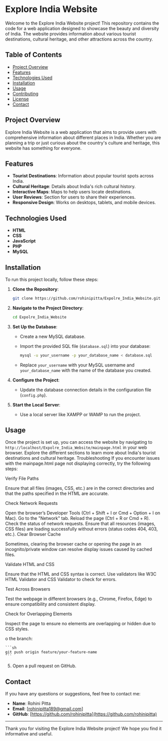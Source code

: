 # Explore India Website

Welcome to the Explore India Website project! This repository contains the code for a web application designed to showcase the beauty and diversity of India. The website provides information about various tourist destinations, cultural heritage, and other attractions across the country.

## Table of Contents

- [Project Overview](#project-overview)
- [Features](#features)
- [Technologies Used](#technologies-used)
- [Installation](#installation)
- [Usage](#usage)
- [Contributing](#contributing)
- [License](#license)
- [Contact](#contact)

## Project Overview

Explore India Website is a web application that aims to provide users with comprehensive information about different places in India. Whether you are planning a trip or just curious about the country's culture and heritage, this website has something for everyone.

## Features

- **Tourist Destinations**: Information about popular tourist spots across India.
- **Cultural Heritage**: Details about India's rich cultural history.
- **Interactive Maps**: Maps to help users locate destinations.
- **User Reviews**: Section for users to share their experiences.
- **Responsive Design**: Works on desktops, tablets, and mobile devices.

## Technologies Used

- **HTML**
- **CSS**
- **JavaScript**
- **PHP**
- **MySQL**

## Installation

To run this project locally, follow these steps:

1. **Clone the Repository**:

    ```sh
    git clone https://github.com/rohinipitta/Expolre_India_Website.git
    ```

2. **Navigate to the Project Directory**:

    ```sh
    cd Expolre_India_Website
    ```

3. **Set Up the Database**:

    - Create a new MySQL database.
    - Import the provided SQL file (`database.sql`) into your database:

      ```sh
      mysql -u your_username -p your_database_name < database.sql
      ```

    - Replace `your_username` with your MySQL username and `your_database_name` with the name of the database you created.

4. **Configure the Project**:

    - Update the database connection details in the configuration file (`config.php`).

5. **Start the Local Server**:

    - Use a local server like XAMPP or WAMP to run the project.

## Usage

Once the project is set up, you can access the website by navigating to `http://localhost/Expolre_India_Website/mainpage.html` in your web browser. Explore the different sections to learn more about India's tourist destinations and cultural heritage.
Troubleshooting
If you encounter issues with the mainpage.html page not displaying correctly, try the following steps:

Verify File Paths

Ensure that all files (images, CSS, etc.) are in the correct directories and that the paths specified in the HTML are accurate.

Check Network Requests

Open the browser’s Developer Tools (Ctrl + Shift + I or Cmd + Option + I on Mac).
Go to the "Network" tab.
Reload the page (Ctrl + R or Cmd + R).
Check the status of network requests. Ensure that all resources (images, CSS files) are loading successfully without errors (status codes 404, 403, etc.).
Clear Browser Cache

Sometimes, clearing the browser cache or opening the page in an incognito/private window can resolve display issues caused by cached files.

Validate HTML and CSS

Ensure that the HTML and CSS syntax is correct. Use validators like W3C HTML Validator and CSS Validator to check for errors.

Test Across Browsers

Test the webpage in different browsers (e.g., Chrome, Firefox, Edge) to ensure compatibility and consistent display.

Check for Overlapping Elements

Inspect the page to ensure no elements are overlapping or hidden due to CSS styles.

o the branch:

    ```sh
    git push origin feature/your-feature-name
    ```

5. Open a pull request on GitHub.

## Contact

If you have any questions or suggestions, feel free to contact me:

- **Name**: Rohini Pitta
- **Email**: [rohinipitta189@gmail.com]
- **GitHub**: [https://github.com/rohinipitta](https://github.com/rohinipitta)

---

Thank you for visiting the Explore India Website project! We hope you find it informative and useful.
